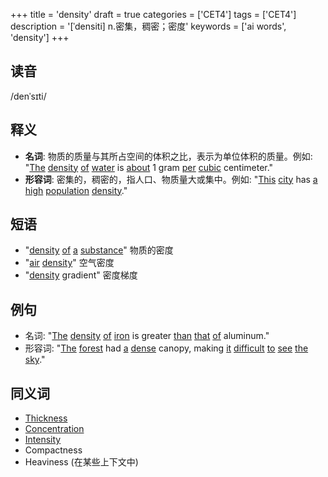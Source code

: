 +++
title = 'density'
draft = true
categories = ['CET4']
tags = ['CET4']
description = '[ˈdensiti] n.密集，稠密；密度'
keywords = ['ai words', 'density']
+++

## 读音
/denˈsɪti/

## 释义
- **名词**: 物质的质量与其所占空间的体积之比，表示为单位体积的质量。例如: "[The](/zh/post/the/) [density](/zh/post/density/) [of](/zh/post/of/) [water](/zh/post/water/) is [about](/zh/post/about/) 1 gram [per](/zh/post/per/) [cubic](/zh/post/cubic/) centimeter."
- **形容词**: 密集的，稠密的，指人口、物质量大或集中。例如: "[This](/zh/post/this/) [city](/zh/post/city/) has [a](/zh/post/a/) [high](/zh/post/high/) [population](/zh/post/population/) [density](/zh/post/density/)."

## 短语
- "[density](/zh/post/density/) [of](/zh/post/of/) [a](/zh/post/a/) [substance](/zh/post/substance/)" 物质的密度
- "[air](/zh/post/air/) [density](/zh/post/density/)" 空气密度
- "[density](/zh/post/density/) gradient" 密度梯度

## 例句
- 名词: "[The](/zh/post/the/) [density](/zh/post/density/) [of](/zh/post/of/) [iron](/zh/post/iron/) is greater [than](/zh/post/than/) [that](/zh/post/that/) [of](/zh/post/of/) aluminum."
- 形容词: "[The](/zh/post/the/) [forest](/zh/post/forest/) had [a](/zh/post/a/) [dense](/zh/post/dense/) canopy, making [it](/zh/post/it/) [difficult](/zh/post/difficult/) [to](/zh/post/to/) [see](/zh/post/see/) [the](/zh/post/the/) [sky](/zh/post/sky/)."

## 同义词
- [Thickness](/zh/post/thickness/)
- [Concentration](/zh/post/concentration/)
- [Intensity](/zh/post/intensity/)
- Compactness
- Heaviness (在某些上下文中)
